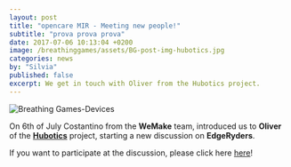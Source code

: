 ```yaml
---
layout: post
title: "opencare MIR - Meeting new people!"
subtitle: "prova prova prova"
date: 2017-07-06 10:13:04 +0200
image: /breathinggames/assets/BG-post-img-hubotics.jpg
categories: news
by: "Silvia"
published: false
excerpt: We get in touch with Oliver from the Hubotics project.
---
```


<img src="https://opencarecc.github.io/breathinggames/assets/BG-post-img-hubotics.jpg" alt="Breathing Games-Devices">

On 6th of July Costantino from the <b>WeMake</b> team, introduced us to <b>Oliver</b> of the <b>[Hubotics](https://www.facebook.com/Hubotics-522437934588117/)</b> project, starting a new discussion on <b>EdgeRyders</b>.

If you want to participate at the discussion, please click here [here](https://edgeryders.eu/t/copyfair-devices-to-measure-the-breath-pressures-and-flow/844)!
